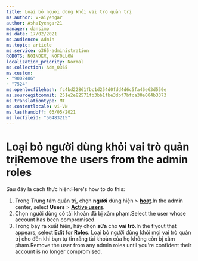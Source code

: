```yaml
---
title: Loại bỏ người dùng khỏi vai trò quản trị
ms.author: v-aiyengar
author: AshaIyengar21
manager: dansimp
ms.date: 17/02/2021
ms.audience: Admin
ms.topic: article
ms.service: o365-administration
ROBOTS: NOINDEX, NOFOLLOW
localization_priority: Normal
ms.collection: Adm_O365
ms.custom:
- "9002486"
- "7524"
ms.openlocfilehash: fc4bd22861fbc1d254d0fdd4d6c5fa46e63d550e
ms.sourcegitcommit: 251e2e82571fb3bb1fbe3dbf7bfca30e004b3373
ms.translationtype: MT
ms.contentlocale: vi-VN
ms.lasthandoff: 03/05/2021
ms.locfileid: "50483215"
---
```

# <a name="remove-the-users-from-the-admin-roles"></a><span data-ttu-id="6d125-102">Loại bỏ người dùng khỏi vai trò quản trị</span><span class="sxs-lookup"><span data-stu-id="6d125-102">Remove the users from the admin roles</span></span>

<span data-ttu-id="6d125-103">Sau đây là cách thực hiện:</span><span class="sxs-lookup"><span data-stu-id="6d125-103">Here's how to do this:</span></span>

1. <span data-ttu-id="6d125-104">Trong Trung tâm quản trị, chọn **người** dùng hiện  >  [**hoạt**](https://go.microsoft.com/fwlink/p/?linkid=834822).</span><span class="sxs-lookup"><span data-stu-id="6d125-104">In the admin center, select **Users** > [**Active users**](https://go.microsoft.com/fwlink/p/?linkid=834822).</span></span>
1. <span data-ttu-id="6d125-105">Chọn người dùng có tài khoản đã bị xâm phạm.</span><span class="sxs-lookup"><span data-stu-id="6d125-105">Select the user whose account has been compromised.</span></span>
1. <span data-ttu-id="6d125-106">Trong bay ra xuất hiện, hãy chọn **sửa** cho **vai trò**.</span><span class="sxs-lookup"><span data-stu-id="6d125-106">In the flyout that appears, select **Edit** for **Roles**.</span></span> <span data-ttu-id="6d125-107">Loại bỏ người dùng khỏi mọi vai trò quản trị cho đến khi bạn tự tin rằng tài khoản của họ không còn bị xâm phạm.</span><span class="sxs-lookup"><span data-stu-id="6d125-107">Remove the user from any admin roles until you're confident their account is no longer compromised.</span></span>

